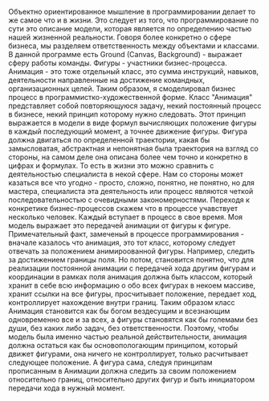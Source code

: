 Объектно ориентированное мышление в программировании делает то же самое что и в жизни. Это следует из того, что программирование по сути это описание модели, которая является по определению частью нашей жизненной реальности. Говоря более конкретно о сфере бизнеса, мы разделяем ответственность между объектами и классами. В данной программе есть Ground (Canvas, Background) - выражает сферу работы команды. Фигуры - участники бизнес-процесса. Анимация - это тоже отдельный класс, это сумма инструкций, навыков, деятельности направленные на достижение командных, организационных целей. Таким образом, я смоделировал бизнес процесс в программистко-художественной форме. Класс "Анимация" представляет собой повторяющуюся задачу, некий постоянный процесс в бизнесе, некий принцип которому нужно следовать. Этот принцип выражается в модели в виде формул вычисляющих положение фигуры в каждый последующий момент, а точнее движение фигуры. Фигура должна двигаться по определенной траектории, какая бы замысловатая, абстрактная и непонятная была траектория на взгляд со стороны, на самом деле она описана более чем точно и конкретно в цифрах и формулах. То есть в жизни это можно сравнить с деятельностью специалиста в некой сфере. Нам со стороны может казаться все что угодно - просто, сложно, понятно, не понятно, но для мастера, специалиста эта деятельность или процесс являются четкой последовательностью с очевидными закономерностями. Переходя к конкретике бизнес-процессов скажем что в процессе учавствует несколько человек. Каждый вступает в процесс в свое время. Моя модель выражает это передачей анимации от фигуры к фигуре. Примечательный факт, замеченый в процессе программирования - вначале казалось что анимация, это тот класс, которому следует отвечать за положением анимироованной фигуры. Например, следить за достижением границы поля. Но потом, становится понятно, что для реализации постоянной анимации с передачей хода другим фигурам и координации в рамках поля анимация должна быть классом, который хранит в себе всю информацию о обо всех фигурах в некоем массиве, хранит ссылки на все фигуры, просчитывает положение, передает ход, контроллирует нахождение внутри границ. Таким образом класс Анимация становится как бы богом вездесущим и всезнающим одновременно все и за всех, а фигуры становятся как бы големами без души, без каких либо задач, без ответственности. Поэтому, чтобы модель была именно частью реальной действительности, анимация должна остаться как бы основопологающим принципом, который движет фигурами, она ничего не контроллирует, только расчитывает следующее положение. А фигура сама, следуя принципам прописанным в Анимации должна следить за своим положением относительно границ, относительно других фигур и быть инициатором передачи хода в нужный момент.

